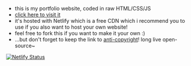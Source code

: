 - this is my portfolio website, coded in raw HTML/CSS/JS
- [click here to visit it](https://cakeu.dev/)
- it's hosted with Netlify which is a free CDN which i recommend you to use if you also want to host your own website!
- feel free to fork this if you want to make it your own :)
- ...but don't forget to keep the link to [anti-copyright](https://www.anticopyright.com/)! long live open-source~

[![Netlify Status](https://api.netlify.com/api/v1/badges/3bebc898-439d-4840-b18c-184c9d8545a9/deploy-status)](https://app.netlify.com/sites/cakeu/deploys)
